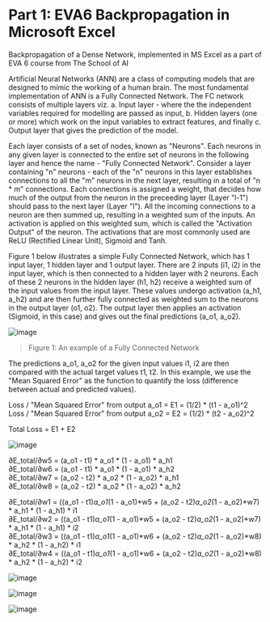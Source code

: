 # Part 1: EVA6 Backpropagation in Microsoft Excel
Backpropagation of a Dense Network, implemented in MS Excel as a part of EVA 6 course from The School of AI

Artificial Neural Networks (ANN) are a class of computing models that are designed to mimic the working of a human brain. The most fundamental implementation of ANN is a Fully Connected Network. The FC network consists of multiple layers viz. a. Input layer - where the the independent variables required for modelling are passed as input, b. Hidden layers (one or more) which work on the input variables to extract features, and finally c. Output layer that gives the prediction of the model.

Each layer consists of a set of nodes, known as "Neurons". Each neurons in any given layer is connected to the entire set of neurons in the following layer and hence the name - "Fully Connected Network". Consider a layer containing "n" neurons - each of the "n" neurons in this layer establishes connections to all the "m" neurons in the next layer, resulting in a total of "n * m" connections. Each connections is assigned a weight, that decides how much of the output from the neuron in the preceeding layer (Layer "l-1") should pass to the next layer (Layer "l"). All the incoming connections to a neuron are then summed up, resulting in a weighted sum of the inputs. An activation is applied on this weighted sum, which is called the "Activation Output" of the neuron. The activations that are most commonly used are ReLU (Rectified Linear Unit), Sigmoid and Tanh. 

Figure 1 below illustrates a simple Fully Connected Network, which has 1 input layer, 1 hidden layer and 1 output layer. There are 2 inputs (i1, i2) in the input layer, which is then connected to a hidden layer with 2 neurons. Each of these 2 neurons in the hidden layer (h1, h2) receive a weighted sum of the input values from the input layer. These values undergo activation (a_h1, a_h2) and are then further fully connected as weighted sum to the neurons in the output layer (o1, o2). The output layer then applies an activation (Sigmoid, in this case) and gives out the final predictions (a_o1, a_o2).

![image](https://user-images.githubusercontent.com/71654199/119672619-5fe25500-be58-11eb-82da-f705dd3f9eab.png)
> Figure 1: An example of a Fully Connected Network

The predictions a_o1, a_o2 for the given input values i1, i2 are then compared with the actual target values t1, t2. In this example, we use the "Mean Squared Error" as the function to quantify the loss (difference between actual and predicted values).

Loss / "Mean Squared Error" from output a_o1 = E1 = (1/2) * (t1 - a_o1)^2  
Loss / "Mean Squared Error" from output a_o2 = E2 = (1/2) * (t2 - a_o2)^2

Total Loss = E1 + E2

![image](https://user-images.githubusercontent.com/71654199/119672750-78526f80-be58-11eb-872d-83079269d1aa.png)

∂E_total/∂w5 = (a_o1 - t1) * a_o1 * (1 - a_o1) * a_h1  
∂E_total/∂w6 = (a_o1 - t1) * a_o1 * (1 - a_o1) * a_h2  
∂E_total/∂w7 = (a_o2 - t2) * a_o2 * (1 - a_o2) * a_h1  
∂E_total/∂w8 = (a_o2 - t2) * a_o2 * (1 - a_o2) * a_h2

∂E_total/∂w1 = ((a_o1 - t1)*a_o1*(1 - a_o1)*w5 + (a_o2 - t2)*a_o2*(1 - a_o2)*w7) * a_h1 * (1 - a_h1) * i1  
∂E_total/∂w2 = ((a_o1 - t1)*a_o1*(1 - a_o1)*w5 + (a_o2 - t2)*a_o2*(1 - a_o2)*w7) * a_h1 * (1 - a_h1) * i2  
∂E_total/∂w3 = ((a_o1 - t1)*a_o1*(1 - a_o1)*w6 + (a_o2 - t2)*a_o2*(1 - a_o2)*w8) * a_h2 * (1 - a_h2) * i1  
∂E_total/∂w4 = ((a_o1 - t1)*a_o1*(1 - a_o1)*w6 + (a_o2 - t2)*a_o2*(1 - a_o2)*w8) * a_h2 * (1 - a_h2) * i2

![image](https://user-images.githubusercontent.com/71654199/119672818-86a08b80-be58-11eb-91f3-7200fe9d0f2b.png)

![image](https://user-images.githubusercontent.com/71654199/119672983-a59f1d80-be58-11eb-939a-58219cd3fbea.png)

![image](https://user-images.githubusercontent.com/71654199/119671879-c31fb780-be57-11eb-9c09-4479afd09594.png)

